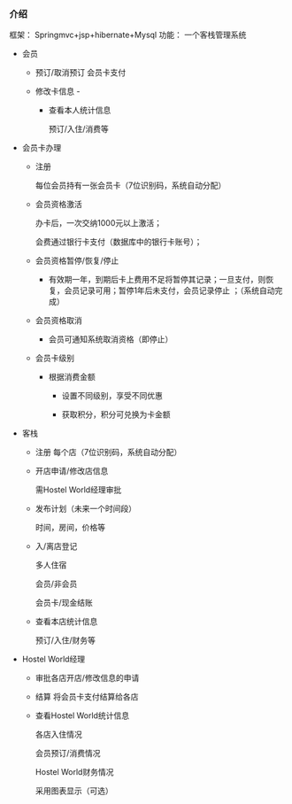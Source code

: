 ### 介绍

框架：
Springmvc+jsp+hibernate+Mysql
功能：
一个客栈管理系统
- 会员
   
  - 预订/取消预订
       会员卡支付
  
  - 修改卡信息 - 
  
    - 查看本人统计信息
    
        预订/入住/消费等
        
- 会员卡办理
    - 注册
    
        每位会员持有一张会员卡（7位识别码，系统自动分配）
        
    - 会员资格激活
      
        办卡后，一次交纳1000元以上激活；
      
        会费通过银行卡支付（数据库中的银行卡账号）；
        
    - 会员资格暂停/恢复/停止
    
        - 有效期一年，到期后卡上费用不足将暂停其记录；一旦支付，则恢复，会员记录可用；暂停1年后未支付，会员记录停止 ；（系统自动完成）
    
    - 会员资格取消
    
        - 会员可通知系统取消资格（即停止）
        
    - 会员卡级别
        - 根据消费金额
        
            - 设置不同级别，享受不同优惠
            
            - 获取积分，积分可兑换为卡金额
            
- 客栈
  - 注册
    每个店（7位识别码，系统自动分配）
    
  - 开店申请/修改店信息
  
    需Hostel World经理审批
    
  - 发布计划（未来一个时间段）
  
    时间，房间，价格等
    
  - 入/离店登记
  
      多人住宿
      
      会员/非会员
      
      会员卡/现金结账
      
  - 查看本店统计信息
  
    预订/入住/财务等
    
- Hostel World经理

  - 审批各店开店/修改信息的申请
  - 结算
    将会员卡支付结算给各店
  - 查看Hostel World统计信息
    
    各店入住情况
    
    会员预订/消费情况
    
    Hostel World财务情况
    
    采用图表显示（可选）
